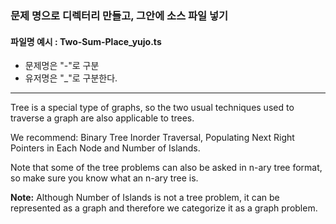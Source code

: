 ### 문제 명으로 디렉터리 만들고, 그안에 소스 파일 넣기

#### 파일명 예시 : Two-Sum-Place_yujo.ts
- 문제명은 "-"로 구분
- 유저명은 "_"로 구분한다.

---

Tree is a special type of graphs, so the two usual techniques used to traverse a graph are also applicable to trees.

We recommend: Binary Tree Inorder Traversal, Populating Next Right Pointers in Each Node and Number of Islands.

Note that some of the tree problems can also be asked in n-ary tree format, so make sure you know what an n-ary tree is.

**Note:** Although Number of Islands is not a tree problem, it can be represented as a graph and therefore we categorize it as a graph problem.

